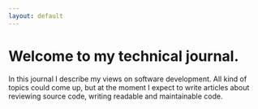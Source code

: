 ```yaml
---
layout: default
---
```


# Welcome to my technical journal.

In this journal I describe my views on software development. All kind of topics could come up, but at the moment I expect to write articles about reviewing source code, writing readable and maintainable code.
